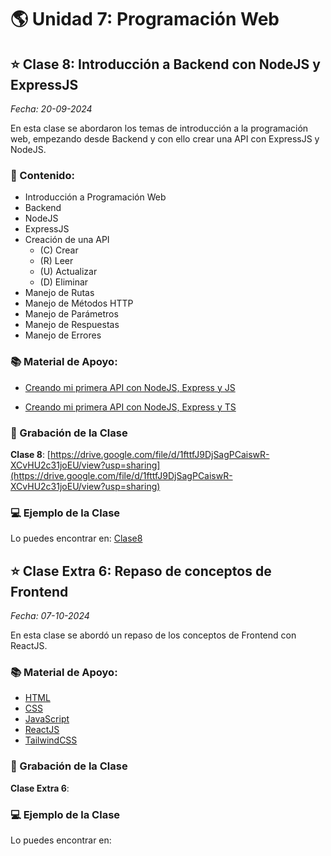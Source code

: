 # 🌎 Unidad 7: Programación Web

## ⭐️ Clase 8: Introducción a Backend con NodeJS y ExpressJS

_Fecha: 20-09-2024_

En esta clase se abordaron los temas de introducción a la programación web, empezando desde Backend y con ello crear una API con ExpressJS y NodeJS.

### 📖 Contenido:

- Introducción a Programación Web
- Backend
- NodeJS
- ExpressJS
- Creación de una API
    - (C) Crear
    - (R) Leer
    - (U) Actualizar
    - (D) Eliminar
- Manejo de Rutas
- Manejo de Métodos HTTP
- Manejo de Parámetros
- Manejo de Respuestas
- Manejo de Errores

### 📚 Material de Apoyo:

- [Creando mi primera API con NodeJS, Express y JS](./API-JS.md)

- [Creando mi primera API con NodeJS, Express y TS](./API-TS.md)

### 🎥 Grabación de la Clase

**Clase 8**: [https://drive.google.com/file/d/1fttfJ9DjSagPCaiswR-XCvHU2c31joEU/view?usp=sharing](https://drive.google.com/file/d/1fttfJ9DjSagPCaiswR-XCvHU2c31joEU/view?usp=sharing)

### 💻 Ejemplo de la Clase

Lo puedes encontrar en:  [Clase8](./Clase8/)

## ⭐️ Clase Extra 6: Repaso de conceptos de Frontend

_Fecha: 07-10-2024_

En esta clase se abordó un repaso de los conceptos de Frontend con ReactJS.

### 📚 Material de Apoyo:

- [HTML](./HTML.md)
- [CSS](./CSS.md)
- [JavaScript](./JavaScript.md)
- [ReactJS](./ReactJS.md)
- [TailwindCSS](./TailwindCSS.md)

### 🎥 Grabación de la Clase

**Clase Extra 6**: []()

### 💻 Ejemplo de la Clase

Lo puedes encontrar en:  []()